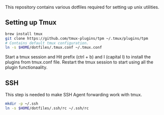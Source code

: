 This repository contains various dotfiles required for setting up unix
utilities.

## Setting up Tmux
```bash
brew install tmux
git clone https://github.com/tmux-plugins/tpm ~/.tmux/plugins/tpm
# Contains default tmux configuration.
ln -s $HOME/dotfiles/.tmux.conf ~/.tmux.conf
```
Start a tmux session and Hit prefix (ctrl + b) and I (capital I) to install the
plugins from tmux.conf file. Restart the tmux session to start using all the
plugin functionaality.

## SSH
This step is needed to make SSH Agent forwarding work with tmux.
```bash
mkdir -p ~/.ssh
ln -s $HOME/dotfiles/.ssh/rc ~/.ssh/rc
```

